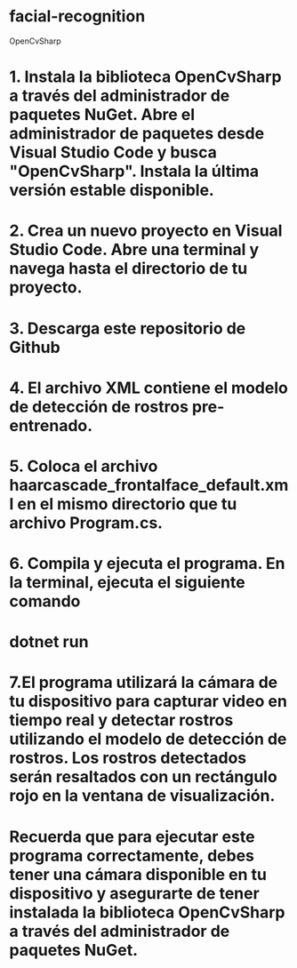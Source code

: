 # facial-recognition
OpenCvSharp

# 1. Instala la biblioteca OpenCvSharp a través del administrador de paquetes NuGet. Abre el administrador de paquetes desde Visual Studio Code y busca "OpenCvSharp". Instala la última versión estable disponible.

# 2. Crea un nuevo proyecto en Visual Studio Code. Abre una terminal y navega hasta el directorio de tu proyecto.

# 3. Descarga este repositorio de Github

# 4. El archivo XML contiene el modelo de detección de rostros pre-entrenado.

# 5. Coloca el archivo haarcascade_frontalface_default.xml en el mismo directorio que tu archivo Program.cs.

# 6. Compila y ejecuta el programa. En la terminal, ejecuta el siguiente comando 
  # dotnet run

# 7.El programa utilizará la cámara de tu dispositivo para capturar video en tiempo real y detectar rostros utilizando el modelo de detección de rostros. Los rostros detectados serán resaltados con un rectángulo rojo en la ventana de visualización.

# Recuerda que para ejecutar este programa correctamente, debes tener una cámara disponible en tu dispositivo y asegurarte de tener instalada la biblioteca OpenCvSharp a través del administrador de paquetes NuGet.
